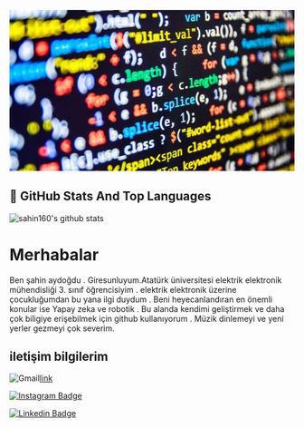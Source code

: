 ![Lorem picsum gorsel](2.jpg)

## 📌 GitHub Stats And Top Languages

<p float="center">
  <img  src="https://github-readme-stats.vercel.app/api?username=sahin160&show_icons=true&count_private=true&hide=contribs,issues" alt="sahin160's github stats" />
  
</p>

# Merhabalar 
Ben şahin aydoğdu . Giresunluyum.Atatürk üniversitesi elektrik elektronik mühendisliği 3. sınıf öğrencisiyim . elektrik elektronik üzerine çocukluğumdan bu yana ilgi duydum . Beni heyecanlandıran en önemli konular ise Yapay zeka ve robotik . Bu alanda kendimi geliştirmek ve daha çok biligiye erişebilmek için github kullanıyorum .
Müzik dinlemeyi ve yeni yerler gezmeyi çok severim.  

## iletişim bilgilerim 
![Gmail](https://img.shields.io/badge/Gmail-D14836?style=for-the-badge&logo=gmail&logoColor)[link](https://shndgd2828@gmail.com)

[![Instagram Badge](https://img.shields.io/badge/-Instagram-C13584?style=flat-quare&labelColor=C13584&logo=instagram&logoColor=white&link=link)](https://www.instagram.com/aydogdusahin/)

[![Linkedin Badge](https://img.shields.io/badge/utkuglsvn-follow%20on%20linkedin-blue?style=for-the-badge&logo=linkedin)]([https://www.linkedin.com/in/sahin-aydogdu])




  
  

  
